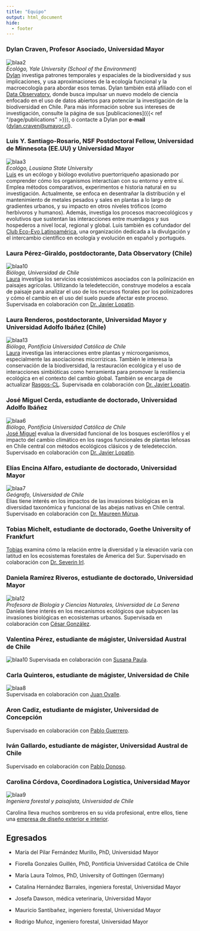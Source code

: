 ```yaml
---
title: "Equipo"
output: html_document
hide:
  - footer
---
```


### Dylan Craven, Profesor Asociado, Universidad Mayor   
![blaa2](/img/dylancraven2.png)  
_Ecológo, Yale University (School of the Environment)_  
[Dylan](https://scholar.google.com/citations?hl=en&authuser=1&user=rz2vROgAAAAJ) investiga patrones temporales y espaciales de la biodiversidad y sus implicaciones, y usa aproximaciones de la ecología funcional y la macroecología para abordar esos temas. Dylan también está afiliado con el [Data Observatory](https://www.dataobservatory.net/), donde busca impulsar un nuevo modelo de ciencia enfocado en el uso de datos abiertos para potenciar la investigación de la biodiversidad en Chile. Para más información sobre sus intereses de investigación, consulte la página de sus [publicaciones]({{< ref "/page/publications" >}}), o contacte a Dylan por **e-mail** (<dylan.craven@umayor.cl>).    


### Luis Y. Santiago-Rosario, NSF Postdoctoral Fellow, Universidad de Minnesota (EE.UU) y Universidad Mayor  
![blaa3](/img/LuisSantiago.png)  
_Ecológo, Lousiana State University_   
[Luis](https://scholar.google.com/citations?hl=en&authuser=1&user=dTZFEfIAAAAJ) es un ecólogo y biólogo evolutivo puertorriqueño apasionado por comprender cómo los organismos interactúan con su entorno y entre sí. Emplea métodos comparativos, experimentos e historia natural en su investigación. Actualmente, se enfoca en desentrañar la distribución y el mantenimiento de metales pesados y sales en plantas a lo largo de gradientes urbanos, y su impacto en otros niveles tróficos (como herbívoros y humanos). Además, investiga los procesos macroecológicos y evolutivos que sustentan las interacciones entre muerdagos y sus hospederos a nivel local, regional y global. Luis también es cofundador del [Club Eco-Evo Latinoamérica](https://ecoevolat.github.io/), una organización dedicada a la divulgación y el intercambio científico en ecología y evolución en español y portugués. 

### Laura Pérez-Giraldo, postdoctorante, Data Observatory (Chile)  
![blaa10](/img/LPerez.png)  
_Bióloga, Universidad de Chile_  
[Laura](https://scholar.google.com/citations?user=kECl0VgAAAAJ&hl=en&authuser=1) investiga los servicios ecosistémicos asociados con la polinización en paisajes agrícolas. Utilizando la teledetección, construye modelos a escala de paisaje para analizar el uso de los recursos florales por los polinizadores y cómo el cambio en el uso del suelo puede afectar este proceso. Supervisada en colaboración con [Dr. Javier Lopatin](https://www.javierlopatin.com/author/javier-lopatin/). 


### Laura Renderos, postdoctorante, Universidad Mayor y Universidad Adolfo Ibáñez (Chile)  
![blaa13](/img/LRenderos.png)  
_Bióloga, Pontificia Universidad Católica de Chile_   
[Laura](https://www.researchgate.net/profile/Laura-Renderos) investiga las interacciones entre plantas y microorganismos, especialmente las asociaciones micorrizicas. También le interesa la conservación de la biodiversidad, la restauración ecológica y el uso de interacciones simbióticas como herramienta para promover la resiliencia ecológica en el contexto del cambio global. También se encarga de actualizar [Rasgos-CL](www.rasgos.cl). Supervisada en colaboración con [Dr. Javier Lopatin](https://www.javierlopatin.com/author/javier-lopatin/). 


### José Miguel Cerda, estudiante de doctorado, Universidad Adolfo Ibáñez    
![blaa6](/img/JoseMiguel.png)  
_Biólogo, Pontificia Universidad Católica de Chile_  
[José Miguel](https://scholar.google.com/citations?hl=en&authuser=1&user=U6CL5OYAAAAJ) evalua la diversidad funcional de los bosques esclerófilos y el impacto del cambio climático en los rasgos funcionales de plantas leñosas en Chile central con métodos ecológicos clásicos y de teledetección. Supervisado en colaboración con [Dr. Javier Lopatin](https://www.javierlopatin.com/author/javier-lopatin/). 

### Elías Encina Alfaro, estudiante de doctorado, Universidad Mayor  
![blaa7](/img/Elias2020.png)    
_Geógrafo, Universidad de Chile_  
Elias tiene interés en los impactos de las invasiones biológicas en la diversidad taxonómica y funcional de las abejas nativas en Chile central. Supervisado en colaboración con [Dr. Maureen Múrua](https://maureenmurua.wordpress.com/).    

### Tobias Michelt, estudiante de doctorado, Goethe University of Frankfurt  

[Tobias](https://www.uni-frankfurt.de/74282931/Theses) examina cómo la relación entre la diversidad y la elevación varía con latitud en los ecosistemas forestales de Ámerica del Sur.  Supervisado en colaboración con [Dr. Severin Irl](https://www.uni-frankfurt.de/74293070/Prof__Dr__Severin_Irl).   

### Daniela Ramírez Riveros, estudiante de doctorado, Universidad Mayor  
![bla12](/img/DanielaRamirez.png)  
_Profesora de Biología y Ciencias Naturales, Universidad de La Serena_  
Daniela tiene interés en los mecanismos ecológicos que subyacen las invasiones biológicas en ecosistemas urbanos.  Supervisada en colaboración con [César González](https://pure.uai.cl/es/persons/cesar-gonzalez).  

### Valentina Pérez, estudiante de mágister, Universidad Austral de Chile  
![blaa10](/img/ValentinaPerez.png) 
Supervisada en colaboración con [Susana Paula](https://orcid.org/0000-0001-5405-6155).  


### Carla Quinteros, estudiante de mágister, Universidad de Chile 
![blaa8](/img/CarlaQuinteros5.png)  
Supervisada en colaboración con [Juan Ovalle](https://sites.google.com/uchile.cl/juanovalle/home).  

### Aron Cadiz, estudiante de mágister, Universidad de Concepción   

Supervisado en colaboración con [Pablo Guerrero](https://www.naturalesudec.cl/pablo-guerrero/).  

### Iván Gallardo, estudiante de mágister, Universidad Austral de Chile   

Supervisado en colaboración con [Pablo Donoso](https://www.forestal.uach.cl/instituto/bosques-sociedad/academicos/academico.php?s=pablo-donoso).  

### Carolina Córdova, Coordinadora Logística, Universidad Mayor    
![blaa9](/img/carola.png)    
_Ingeniera forestal y paisajista, Universidad de Chile_  

Carolina lleva muchos sombreros en su vida profesional, entre ellos, tiene una [empresa de diseño exterior e interior](https://www.biofeeling.cl/). 

## Egresados   

- María del Pilar Fernández Murillo, PhD, Universidad Mayor    

- Fiorella Gonzales Guillén, PhD, Pontificia Universidad Católica de Chile  

- María Laura Tolmos, PhD, University of Gottingen (Germany)  

- Catalina Hernández Barrales, ingeniera forestal, Universidad Mayor  

- Josefa Dawson, médica veterinaria, Universidad Mayor  

- Mauricio Santibañez, ingeniero forestal, Universidad Mayor  

- Rodrigo Muñoz, ingeniero forestal, Universidad Mayor  
